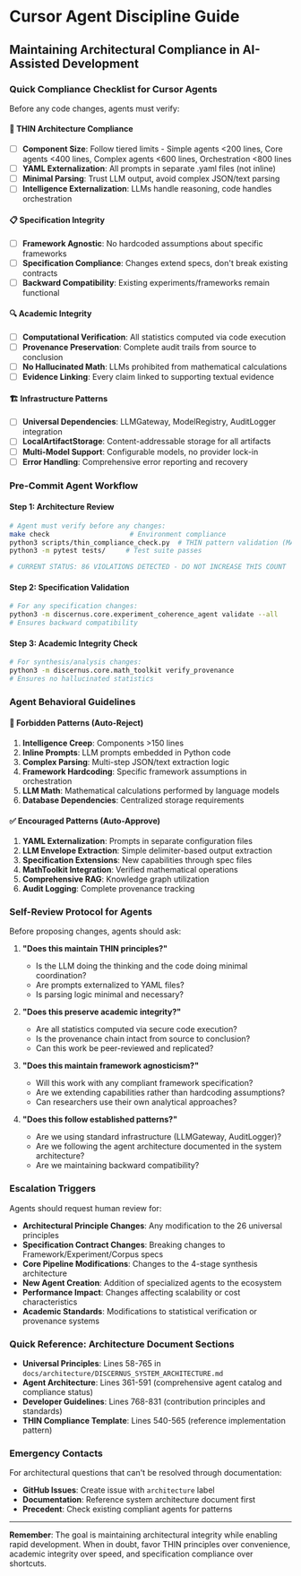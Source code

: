 # Cursor Agent Discipline Guide
## Maintaining Architectural Compliance in AI-Assisted Development

### **Quick Compliance Checklist for Cursor Agents**

Before any code changes, agents must verify:

#### **🎯 THIN Architecture Compliance**
- [ ] **Component Size**: Follow tiered limits - Simple agents <200 lines, Core agents <400 lines, Complex agents <600 lines, Orchestration <800 lines
- [ ] **YAML Externalization**: All prompts in separate .yaml files (not inline)
- [ ] **Minimal Parsing**: Trust LLM output, avoid complex JSON/text parsing
- [ ] **Intelligence Externalization**: LLMs handle reasoning, code handles orchestration

#### **📋 Specification Integrity**
- [ ] **Framework Agnostic**: No hardcoded assumptions about specific frameworks
- [ ] **Specification Compliance**: Changes extend specs, don't break existing contracts
- [ ] **Backward Compatibility**: Existing experiments/frameworks remain functional

#### **🔍 Academic Integrity**
- [ ] **Computational Verification**: All statistics computed via code execution
- [ ] **Provenance Preservation**: Complete audit trails from source to conclusion
- [ ] **No Hallucinated Math**: LLMs prohibited from mathematical calculations
- [ ] **Evidence Linking**: Every claim linked to supporting textual evidence

#### **🏗️ Infrastructure Patterns**
- [ ] **Universal Dependencies**: LLMGateway, ModelRegistry, AuditLogger integration
- [ ] **LocalArtifactStorage**: Content-addressable storage for all artifacts
- [ ] **Multi-Model Support**: Configurable models, no provider lock-in
- [ ] **Error Handling**: Comprehensive error reporting and recovery

### **Pre-Commit Agent Workflow**

#### **Step 1: Architecture Review**
```bash
# Agent must verify before any changes:
make check                    # Environment compliance
python3 scripts/thin_compliance_check.py  # THIN pattern validation (MANDATORY)
python3 -m pytest tests/     # Test suite passes

# CURRENT STATUS: 86 VIOLATIONS DETECTED - DO NOT INCREASE THIS COUNT
```

#### **Step 2: Specification Validation**
```bash
# For any specification changes:
python3 -m discernus.core.experiment_coherence_agent validate --all
# Ensures backward compatibility
```

#### **Step 3: Academic Integrity Check**
```bash
# For synthesis/analysis changes:
python3 -m discernus.core.math_toolkit verify_provenance
# Ensures no hallucinated statistics
```

### **Agent Behavioral Guidelines**

#### **🚫 Forbidden Patterns (Auto-Reject)**
1. **Intelligence Creep**: Components >150 lines
2. **Inline Prompts**: LLM prompts embedded in Python code
3. **Complex Parsing**: Multi-step JSON/text extraction logic
4. **Framework Hardcoding**: Specific framework assumptions in orchestration
5. **LLM Math**: Mathematical calculations performed by language models
6. **Database Dependencies**: Centralized storage requirements

#### **✅ Encouraged Patterns (Auto-Approve)**
1. **YAML Externalization**: Prompts in separate configuration files
2. **LLM Envelope Extraction**: Simple delimiter-based output extraction
3. **Specification Extensions**: New capabilities through spec files
4. **MathToolkit Integration**: Verified mathematical operations
5. **Comprehensive RAG**: Knowledge graph utilization
6. **Audit Logging**: Complete provenance tracking

### **Self-Review Protocol for Agents**

Before proposing changes, agents should ask:

1. **"Does this maintain THIN principles?"**
   - Is the LLM doing the thinking and the code doing minimal coordination?
   - Are prompts externalized to YAML files?
   - Is parsing logic minimal and necessary?

2. **"Does this preserve academic integrity?"**
   - Are all statistics computed via secure code execution?
   - Is the provenance chain intact from source to conclusion?
   - Can this work be peer-reviewed and replicated?

3. **"Does this maintain framework agnosticism?"**
   - Will this work with any compliant framework specification?
   - Are we extending capabilities rather than hardcoding assumptions?
   - Can researchers use their own analytical approaches?

4. **"Does this follow established patterns?"**
   - Are we using standard infrastructure (LLMGateway, AuditLogger)?
   - Are we following the agent architecture documented in the system architecture?
   - Are we maintaining backward compatibility?

### **Escalation Triggers**

Agents should request human review for:

- **Architectural Principle Changes**: Any modification to the 26 universal principles
- **Specification Contract Changes**: Breaking changes to Framework/Experiment/Corpus specs
- **Core Pipeline Modifications**: Changes to the 4-stage synthesis architecture
- **New Agent Creation**: Addition of specialized agents to the ecosystem
- **Performance Impact**: Changes affecting scalability or cost characteristics
- **Academic Standards**: Modifications to statistical verification or provenance systems

### **Quick Reference: Architecture Document Sections**

- **Universal Principles**: Lines 58-765 in `docs/architecture/DISCERNUS_SYSTEM_ARCHITECTURE.md`
- **Agent Architecture**: Lines 361-591 (comprehensive agent catalog and compliance status)
- **Developer Guidelines**: Lines 768-831 (contribution principles and standards)
- **THIN Compliance Template**: Lines 540-565 (reference implementation pattern)

### **Emergency Contacts**

For architectural questions that can't be resolved through documentation:
- **GitHub Issues**: Create issue with `architecture` label
- **Documentation**: Reference system architecture document first
- **Precedent**: Check existing compliant agents for patterns

---

**Remember**: The goal is maintaining architectural integrity while enabling rapid development. When in doubt, favor THIN principles over convenience, academic integrity over speed, and specification compliance over shortcuts.
